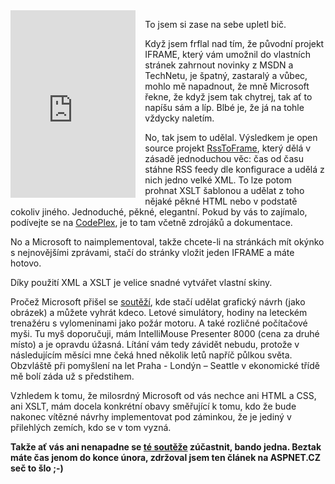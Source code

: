 <!-- dcterms:identifier = aspnetcz#220 -->
<!-- dcterms:title = Hlavně se prosímvás nezúčastňujte soutěže s MSDN/TechNet okénkem! -->
<!-- dcterms:abstract = Když jsem frflal nad tím, že původní projekt IFRAME, který vám umožnil do vlastních stránek zahrnout novinky z MSDN a TechNetu, je špatný, zastaralý a vůbec, mohlo mě napadnout, že mně Microsoft řekne, že když jsem tak chytrej, tak ať to napíšu sám a líp. -->
<!-- np9:categoryId = 6 -->
<!-- x4w:category = Akce a události -->
<!-- np9:authorId = 1 -->
<!-- np9:authorEmail = michal.valasek@altairis.cz -->
<!-- dcterms:creator = Michal Altair Valášek -->
<!-- dcterms:created = 2009-01-28T12:30:00+01:00 -->
<!-- dcterms:dateAccepted = 2009-01-28T12:30:00+01:00 -->

<iframe style="border-bottom-style: none; border-right-style: none; border-top-style: none; float: left; border-left-style: none; margin-right: 2ex" height="300" src="http://www.microsoft.cz/rsstoframe/transform.msdn.axd" frameborder="0" width="200" scrolling="no"></iframe> 

To jsem si zase na sebe upletl bič.

Když jsem frflal nad tím, že původní projekt IFRAME, který vám umožnil do vlastních stránek zahrnout novinky z MSDN a TechNetu, je špatný, zastaralý a vůbec, mohlo mě napadnout, že mně Microsoft řekne, že když jsem tak chytrej, tak ať to napíšu sám a líp. Blbé je, že já na tohle vždycky naletím.

No, tak jsem to udělal. Výsledkem je open source projekt [RssToFrame](http://www.codeplex.com/RssFrame/), který dělá v zásadě jednoduchou věc: čas od času stáhne RSS feedy dle konfigurace a udělá z nich jedno velké XML. To lze potom prohnat XSLT šablonou a udělat z toho nějaké pěkné HTML nebo v podstatě cokoliv jiného. Jednoduché, pěkné, elegantní. Pokud by vás to zajímalo, podívejte se na [CodePlex](http://www.codeplex.com/RssFrame/), je to tam včetně zdrojáků a dokumentace.

No a Microsoft to naimplementoval, takže chcete-li na stránkách mít okýnko s nejnovějšími zprávami, stačí do stránky vložit jeden IFRAME a máte hotovo.

Díky použití XML a XSLT je velice snadné vytvářet vlastní skiny.

Pročež Microsoft přišel se [soutěží](http://www.microsoft.com/cze/msdn/okenko/soutez/default.mspx), kde stačí udělat grafický návrh (jako obrázek) a můžete vyhrát kdeco. Letové simulátory, hodiny na leteckém trenažéru s vylomeninami jako požár motoru. A také rozličné počítačové myši. Tu myš doporučuji, mám IntelliMouse Presenter 8000 (cena za druhé místo) a je opravdu úžasná. Lítání vám tedy závidět nebudu, protože v následujícím měsíci mne čeká hned několik letů napříč půlkou světa. Obzvláště při pomyšlení na let Praha - Londýn – Seattle v ekonomické třídě mě bolí záda už s předstihem.

Vzhledem k tomu, že milosrdný Microsoft od vás nechce ani HTML a CSS, ani XSLT, mám docela konkrétní obavy směřující k tomu, kdo že bude nakonec vítězné návrhy implementovat pod záminkou, že je jediný v přilehlých zemích, kdo se v tom vyzná. 

**Takže ať vás ani nenapadne se **[**té soutěže**](http://www.microsoft.com/cze/msdn/okenko/soutez/default.mspx)** zúčastnit, bando jedna. Beztak máte čas jenom do konce února, zdržoval jsem ten článek na ASPNET.CZ seč to šlo ;-)**